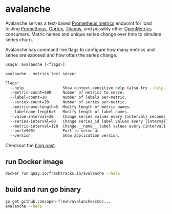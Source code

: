 # avalanche

Avalanche serves a text-based [Prometheus metrics](https://prometheus.io/docs/instrumenting/exposition_formats/) endpoint for load testing [Prometheus](https://prometheus.io/), [Cortex](https://github.com/weaveworks/cortex), [Thanos](https://github.com/improbable-eng/thanos), and possibly other [OpenMetrics](https://github.com/OpenObservability/OpenMetrics) consumers. Metric names and unique series change over time to simulate series churn.

Avalanche has command line flags to configure how many metrics and series are exposed and how often the series change.

```bash
usage: avalanche [<flags>]

avalanche - metrics test server

Flags:
  --help                 Show context-sensitive help (also try --help-long and --help-man).
  --metric-count=500     Number of metrics to serve.
  --label-count=10       Number of labels per-metric.
  --series-count=10      Number of series per-metric.
  --metricname-length=5  Modify length of metric names.
  --labelname-length=5   Modify length of label names.
  --value-interval=30    Change series values every {interval} seconds.
  --series-interval=60   Change series_id label values every {interval} seconds.
  --metric-interval=120  Change __name__ label values every {interval} seconds.
  --port=9001            Port to serve at
  --version              Show application version.
```

Checkout the [blog post](https://blog.freshtracks.io/load-testing-prometheus-metric-ingestion-5b878711711c).

## run Docker image

```bash
docker run quay.io/freshtracks.io/avalanche --help
```

## build and run go binary
```bash
go get github.com/open-fresh/avalanche/cmd/...
avalanche --help
```

